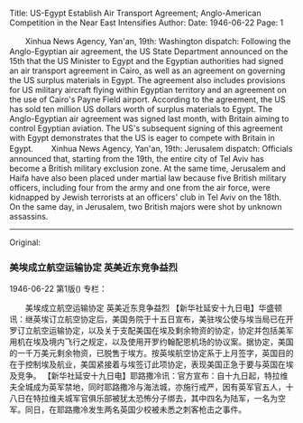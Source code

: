 Title: US-Egypt Establish Air Transport Agreement; Anglo-American Competition in the Near East Intensifies
Author:
Date: 1946-06-22
Page: 1

　　Xinhua News Agency, Yan'an, 19th: Washington dispatch: Following the Anglo-Egyptian air agreement, the US State Department announced on the 15th that the US Minister to Egypt and the Egyptian authorities had signed an air transport agreement in Cairo, as well as an agreement on governing the US surplus materials in Egypt. The agreement also includes provisions for US military aircraft flying within Egyptian territory and an agreement on the use of Cairo's Payne Field airport. According to the agreement, the US has sold ten million US dollars worth of surplus materials to Egypt. The Anglo-Egyptian air agreement was signed last month, with Britain aiming to control Egyptian aviation. The US's subsequent signing of this agreement with Egypt demonstrates that the US is eager to compete with Britain in Egypt.
　　Xinhua News Agency, Yan'an, 19th: Jerusalem dispatch: Officials announced that, starting from the 19th, the entire city of Tel Aviv has become a British military exclusion zone. At the same time, Jerusalem and Haifa have also been placed under martial law because five British military officers, including four from the army and one from the air force, were kidnapped by Jewish terrorists at an officers' club in Tel Aviv on the 18th. On the same day, in Jerusalem, two British majors were shot by unknown assassins.



<hr /> 

Original: 


### 美埃成立航空运输协定  英美近东竞争益烈

1946-06-22
第1版()
专栏：

　　美埃成立航空运输协定
    英美近东竞争益烈
    【新华社延安十九日电】华盛顿讯：继英埃订立航空协定后，美国务院于十五日宣布，美驻埃公使与埃当局已在开罗订立航空运输协定，以及关于支配美国在埃及剩余物资的协定，协定并包括美军用机在埃及境内飞行之规定，以及使用开罗约翰配恩机场的协议案。据协定，美国的一千万美元剩余物资，已脱售于埃方。按英埃航空协定系于上月签字，英国目的在于控制埃及航业，美国紧接着与埃签订此项协定，表现美国正急于要与英国在埃及竞争。
    【新华社延安十九日电】耶路撒冷讯：官方宣布：自十九日起，特拉维夫全城成为英军禁地，同时耶路撒冷与海法城，亦施行戒严，因有英军官五人，十八日在特拉维夫城军官俱乐部被犹太恐怖分子绑去，其中四名为陆军，一名为空军。同日，在耶路撒冷发生两名英国少校被未悉之刺客枪击之事件。
